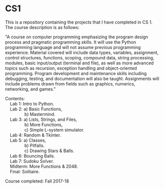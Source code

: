 # CS1

This is a repository containing the projects that I have completed in CS 1. The course description is as follows:

"A course on computer programming emphasizing the program design process and pragmatic programming skills. It will use the
Python programming language and will not assume previous programming experience. Material covered will include data types, 
variables, assignment, control structures, functions, scoping, compound data, string processing, modules, basic input/output
(terminal and file), as well as more advanced topics such as recursion, exception handling and object-oriented programming.
Program development and maintenance skills including debugging, testing, and documentation will also be taught. Assignments
will include problems drawn from fields such as graphics, numerics, networking, and games."

Contents:  
    Lab 1: Intro to Python.  
    Lab 2: a) Basic Functions,  
                b) Mastermind.  
    Lab 3: a) Lists, Strings, and Files,  
                b) More Functions,   
                c) Simple L-system simulator.  
    Lab 4: Random & Tkinter.      
    Lab 5: a) Classes,     
                b) Pitfalls.   
                c) Drawing Stars & Balls.  
    Lab 6: Bouncing Balls.     
    Lab 7: Sudoku Solver.   
    Midterm: More Functions & 2048.   
    Final: Solitaire.   

Course completed: Fall 2017-18
